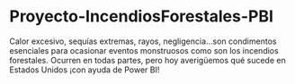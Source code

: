 # Proyecto-IncendiosForestales-PBI
Calor excesivo, sequías extremas, rayos, negligencia…son condimentos esenciales para ocasionar eventos monstruosos como son los incendios forestales. Ocurren en todas partes, pero hoy averigüemos qué sucede en Estados Unidos ¡con ayuda de Power BI!
